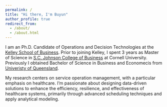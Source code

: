 ```yaml
---
permalink: /
title: "Hi there, I'm Buyun"
author_profile: true
redirect_from: 
  - /about/
  - /about.html
---
```


I am an Ph.D. Candidate of Operations and Decision Technologies at the [Kelley School of Business](https://kelley.iu.edu/). Prior to joining Kelley, I spent 3 years as Master of Science in [S.C. Johnson College of Business](https://business.cornell.edu/) at Cornell University. Previously I obtained Bachelor of Science in Business and Economecis from [Univeristy of Queensland](https://bel.uq.edu.au/). 

My research centers on service operation management, with a particular emphasis on healthcare. I’m passionate about designing data-driven solutions to enhance the efficiency, resilience, and effectiveness of healthcare systems, primarily through advanced scheduling techniques and apply analytical modeling. 

